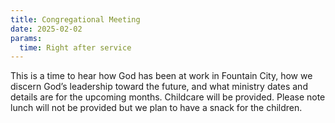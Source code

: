 ```yaml
---
title: Congregational Meeting
date: 2025-02-02
params:
  time: Right after service
---
```


This is a time to hear how God has been at work in Fountain City, how we discern God’s leadership toward the future, and what ministry dates and details are for the upcoming months. Childcare will be provided. Please note lunch will not be provided but we plan to have a snack for the children.
